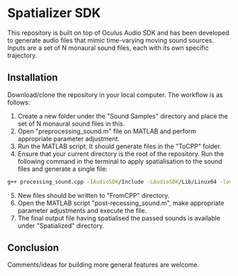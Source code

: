 # Spatializer SDK

This repository is built on top of Oculus Audio SDK and has been developed to generate audio files that mimic time-varying moving sound sources. Inputs are a set of N monaural sound files, each with its own specific trajectory. 

## Installation

Download/clone the repository in your local computer. The workflow is as follows:

1. Create a new folder under the "Sound Samples" directory and place the set of N monaural sound files in this.
2. Open "preprocessing_sound.m" file on MATLAB and perform appropriate parameter adjustment.
3. Run the MATLAB script. It should generate files in the "ToCPP" folder.
4. Ensure that your current directory is the root of the repository. Run the following command in the terminal to apply spatialisation to the sound files and generate a single file:
```bash
g++ processing_sound.cpp -IAudioSDK/Include -LAudioSDK/Lib/Linux64 -lovraudio64.
```
5. New files should be written to "FromCPP" directory.
6. Open the MATLAB script "post-recessing_sound.m", make appropriate parameter adjustments and execute the file.
7. The final output file having spatialised the passed sounds is available under "Spatialized" directory. 

## Conclusion

Comments/ideas for building more general features are welcome. 
